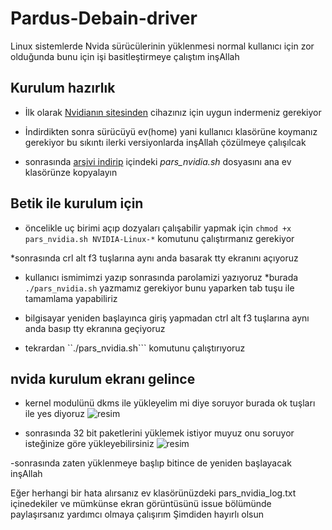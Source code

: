 # Pardus-Debain-driver
Linux sistemlerde Nvida sürücülerinin yüklenmesi normal kullanıcı için zor olduğunda bunu için işi basitleştirmeye çalıştım inşAllah

## Kurulum hazırlık
* İlk olarak <a href="https://www.nvidia.com.tr/drivers">Nvidianın sitesinden</a> cihazınız için uygun indermeniz gerekiyor
* İndirdikten sonra sürücüyü ev(home) yani kullanıcı klasörüne koymanız gerekiyor bu sıkıntı ilerki versiyonlarda inşAllah çözülmeye çalışılcak

* sonrasında <a href="https://github.com/halak0013/Pardus-Debain-driver/archive/refs/tags/driver.tar.gz">arşivi indirip</a> içindeki *pars_nvidia.sh* dosyasını ana ev klasörünze kopyalayın

## Betik ile kurulum için 
* öncelikle uç birimi açıp dozyaları çalışabilir yapmak için
```chmod +x pars_nvidia.sh NVIDIA-Linux-*``` komutunu çalıştırmanız gerekiyor

*sonrasında crl alt f3 tuşlarına aynı anda basarak tty ekranını açıyoruz 
* kullanıcı ismimimzi yazıp sonrasında parolamizi yazıyoruz
*burada ```./pars_nvidia.sh``` yazmamız gerekiyor bunu yaparken tab tuşu ile tamamlama yapabiliriz

* bilgisayar yeniden başlayınca giriş yapmadan ctrl alt f3 tuşlarına aynı anda basıp tty ekranına geçiyoruz
* tekrardan ``./pars_nvidia.sh``` komutunu çalıştırıyoruz

## nvida kurulum ekranı gelince
* kernel modulünü dkms ile yükleyelim mi diye soruyor burada ok tuşları ile yes diyoruz
![resim](https://user-images.githubusercontent.com/75750279/202906832-2733303c-51dd-47ee-8053-82cf7c424c61.png)

* sonrasında 32 bit paketlerini yüklemek istiyor muyuz onu soruyor isteğinize göre yükleyebilirsiniz
![resim](https://user-images.githubusercontent.com/75750279/202906798-e8b20dc4-a72f-4beb-8113-fff4937d5963.png)

 -sonrasında zaten yüklenmeye başlıp bitince de yeniden başlayacak inşAllah
 
Eğer herhangi bir hata alırsanız ev klasörünüzdeki pars_nvidia_log.txt içinedekiler ve mümkünse ekran görüntüsünü issue bölümünde paylaşırsanız yardımcı olmaya çalışırım
Şimdiden hayırlı olsun
